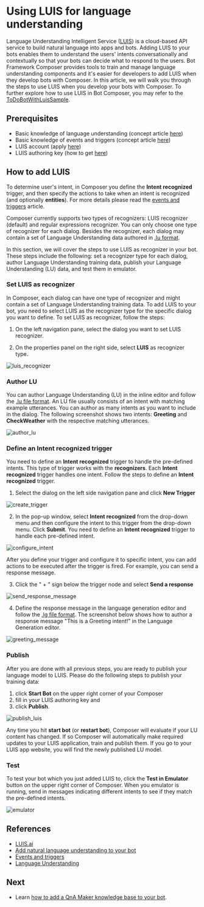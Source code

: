 # Using LUIS for language understanding

Language Understanding Intelligent Service ([LUIS](https://www.luis.ai/home)) is a cloud-based API service to build natural language into apps and bots. Adding LUIS to your bots enables them to understand the users' intents conversationally and contextually so that your bots can decide what to respond to the users. Bot Framework Composer provides tools to train and manage language understanding components and it's easier for developers to add LUIS when they develop bots with Composer. In this article, we will walk you through the steps to use LUIS when you develop your bots with Composer. To further explore how to use LUIS in Bot Composer, you may refer to the [ToDoBotWithLuisSample](https://github.com/microsoft/BotFramework-Composer/tree/main/Composer/packages/server/assets/projects/ToDoBotWithLuisSample).

## Prerequisites

- Basic knowledge of language understanding (concept article [here](./concept-language-understanding.md))
- Basic knowledge of events and triggers (concept article [here](./concept-events-and-triggers.md))
- LUIS account (apply [here](https://www.luis.ai/home))
- LUIS authoring key (how to get [here](https://docs.microsoft.com/en-us/azure/cognitive-services/luis/luis-concept-keys?tabs=V2#programmatic-key))

## How to add LUIS

To determine user's intent, in Composer you define the **Intent recognized** trigger, and then specify the actions to take when an intent is recognized (and optionally **entities**). For more details please read the [events and triggers](./concept-events-and-triggers.md) article.

Composer currently supports two types of recognizers: LUIS recognizer (default) and regular expressions recognizer. You can only choose one type of recognizer for each dialog. Besides the recognizer, each dialog may contain a set of Language Understanding data authored in [.lu format](https://aka.ms/lu-file-format).

In this section, we will cover the steps to use LUIS as recognizer in your bot. These steps include the following: set a recognizer type for each dialog, author Language Understanding training data, publish your Language Understanding (LU) data, and test them in emulator.

### Set LUIS as recognizer

In Composer, each dialog can have one type of recognizer and might contain a set of Language Understanding training data. To add LUIS to your bot, you need to select LUIS as the recognizer type for the specific dialog you want to define. To set LUIS as recognizer, follow the steps:

1. On the left navigation pane, select the dialog you want to set LUIS recognizer.

2. On the properties panel on the right side, select **LUIS** as recognizer type.

![luis_recognizer](./media/tutorial-weatherbot/07/luis-recognizer.png)

### Author LU

You can author Language Understanding (LU) in the inline editor and follow the [.lu file format](https://aka.ms/lu-file-format). An LU file usually consists of an intent with matching example utterances. You can author as many intents as you want to include in the dialog. The following screenshot shows two intents: **Greeting** and **CheckWeather** with the respective matching utterances.

![author_lu](./media/add_luis/author_lu.png)

### Define an **Intent recognized** trigger

You need to define an **Intent recognized** trigger to handle the pre-defined intents. This type of trigger works with the **recognizers**. Each **Intent recognized** trigger handles one intent. Follow the steps to define an **Intent recognized** trigger.

1. Select the dialog on the left side navigation pane and click **New Trigger**

![create_trigger](./media/add_luis/create_trigger.png)

2. In the pop-up window, select **Intent recognized** from the drop-down menu and then configure the intent to this trigger from the drop-down menu. Click **Submit**. You need to define an **Intent recognized** trigger to handle each pre-defined intent.

![configure_intent](./media/add_luis/configure_intent.png)

After you define your trigger and configure it to specific intent, you can add actions to be executed after the trigger is fired. For example, you can send a response message.

3. Click the " + " sign below the trigger node and select **Send a response**

![send_response_message](./media/add_luis/send_response_message.png)

4. Define the response message in the language generation editor and follow the [.lg file format](https://aka.ms/lg-file-format). The screenshot below shows how to author a response message "This is a Greeting intent!" in the Language Generation editor.

![greeting_message](./media/add_luis/greeting_message.png)

### Publish

After you are done with all previous steps, you are ready to publish your language model to LUIS. Please do the following steps to publish your training data:

1. click **Start Bot** on the upper right corner of your Composer
2. fill in your LUIS authoring key and
3. click **Publish**.

![publish_luis](./media/add_luis/publish_luis.png)

Any time you hit **start bot** (or **restart bot**), Composer will evaluate if your LU content has changed. If so Composer will automatically make required updates to your LUIS application, train and publish them. If you go to your LUIS app website, you will find the newly published LU model.

### Test

To test your bot which you just added LUIS to, click the **Test in Emulator** button on the upper right corner of Composer. When you emulator is running, send in messages indicating different intents to see if they match the pre-defined intents.

![emulator](./media/add_luis/emulator.gif)

## References

- [LUIS.ai](https://www.luis.ai/home)
- [Add natural language understanding to your bot](https://docs.microsoft.com/azure/bot-service/bot-builder-howto-v4-luis)
- [Events and triggers](./concept-events-and-triggers.md)
- [Language Understanding](./concept-language-understanding.md)

## Next

- Learn [how to add a QnA Maker knowledge base to your bot](./how-to-add-qna-to-bot.md).
